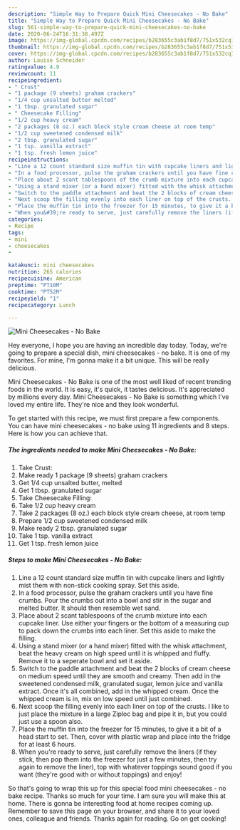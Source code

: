 ```yaml
---
description: "Simple Way to Prepare Quick Mini Cheesecakes - No Bake"
title: "Simple Way to Prepare Quick Mini Cheesecakes - No Bake"
slug: 561-simple-way-to-prepare-quick-mini-cheesecakes-no-bake
date: 2020-06-24T16:31:38.497Z
image: https://img-global.cpcdn.com/recipes/b283655c3ab1f8d7/751x532cq70/mini-cheesecakes-no-bake-recipe-main-photo.jpg
thumbnail: https://img-global.cpcdn.com/recipes/b283655c3ab1f8d7/751x532cq70/mini-cheesecakes-no-bake-recipe-main-photo.jpg
cover: https://img-global.cpcdn.com/recipes/b283655c3ab1f8d7/751x532cq70/mini-cheesecakes-no-bake-recipe-main-photo.jpg
author: Louise Schneider
ratingvalue: 4.9
reviewcount: 11
recipeingredient:
- " Crust"
- "1 package (9 sheets) graham crackers"
- "1/4 cup unsalted butter melted"
- "1 tbsp. granulated sugar"
- " Cheesecake Filling"
- "1/2 cup heavy cream"
- "2 packages (8 oz.) each block style cream cheese at room temp"
- "1/2 cup sweetened condensed milk"
- "2 tbsp. granulated sugar"
- "1 tsp. vanilla extract"
- "1 tsp. fresh lemon juice"
recipeinstructions:
- "Line a 12 count standard size muffin tin with cupcake liners and lightly mist them with non-stick cooking spray. Set this aside."
- "In a food processor, pulse the graham crackers until you have fine crumbs. Pour the crumbs out into a bowl and stir in the sugar and melted butter. It should then resemble wet sand."
- "Place about 2 scant tablespoons of the crumb mixture into each cupcake liner. Use either your fingers or the bottom of a measuring cup to pack down the crumbs into each liner. Set this aside to make the filling."
- "Using a stand mixer (or a hand mixer) fitted with the whisk attachment, beat the heavy cream on high speed until it is whipped and fluffy. Remove it to a seperate bowl and set it aside."
- "Switch to the paddle attachment and beat the 2 blocks of cream cheese on medium speed until they are smooth and creamy. Then add in the sweetened condensed milk, granulated sugar, lemon juice and vanilla extract. Once it&#39;s all combined, add in the whipped cream. Once the whipped cream is in, mix on low speed until just combined."
- "Next scoop the filling evenly into each liner on top of the crusts. I like to just place the mixture in a large Ziploc bag and pipe it in, but you could just use a spoon also."
- "Place the muffin tin into the freezer for 15 minutes, to give it a bit of a head start to set. Then, cover with plastic wrap and place into the fridge for at least 6 hours."
- "When you&#39;re ready to serve, just carefully remove the liners (if they stick, then pop them into the freezer for just a few minutes, then try again to remove the liner), top with whatever toppings sound good if you want (they&#39;re good with or without toppings) and enjoy!"
categories:
- Recipe
tags:
- mini
- cheesecakes
- 

katakunci: mini cheesecakes  
nutrition: 265 calories
recipecuisine: American
preptime: "PT10M"
cooktime: "PT52M"
recipeyield: "1"
recipecategory: Lunch

---
```



![Mini Cheesecakes - No Bake](https://img-global.cpcdn.com/recipes/b283655c3ab1f8d7/751x532cq70/mini-cheesecakes-no-bake-recipe-main-photo.jpg)

Hey everyone, I hope you are having an incredible day today. Today, we're going to prepare a special dish, mini cheesecakes - no bake. It is one of my favorites. For mine, I'm gonna make it a bit unique. This will be really delicious.

Mini Cheesecakes - No Bake is one of the most well liked of recent trending foods in the world. It is easy, it's quick, it tastes delicious. It's appreciated by millions every day. Mini Cheesecakes - No Bake is something which I've loved my entire life. They're nice and they look wonderful.




To get started with this recipe, we must first prepare a few components. You can have mini cheesecakes - no bake using 11 ingredients and 8 steps. Here is how you can achieve that.

<!--inarticleads1-->

##### The ingredients needed to make Mini Cheesecakes - No Bake:

1. Take  Crust:
1. Make ready 1 package (9 sheets) graham crackers
1. Get 1/4 cup unsalted butter, melted
1. Get 1 tbsp. granulated sugar
1. Take  Cheesecake Filling:
1. Take 1/2 cup heavy cream
1. Take 2 packages (8 oz.) each block style cream cheese, at room temp
1. Prepare 1/2 cup sweetened condensed milk
1. Make ready 2 tbsp. granulated sugar
1. Take 1 tsp. vanilla extract
1. Get 1 tsp. fresh lemon juice




<!--inarticleads2-->

##### Steps to make Mini Cheesecakes - No Bake:

1. Line a 12 count standard size muffin tin with cupcake liners and lightly mist them with non-stick cooking spray. Set this aside.
1. In a food processor, pulse the graham crackers until you have fine crumbs. Pour the crumbs out into a bowl and stir in the sugar and melted butter. It should then resemble wet sand.
1. Place about 2 scant tablespoons of the crumb mixture into each cupcake liner. Use either your fingers or the bottom of a measuring cup to pack down the crumbs into each liner. Set this aside to make the filling.
1. Using a stand mixer (or a hand mixer) fitted with the whisk attachment, beat the heavy cream on high speed until it is whipped and fluffy. Remove it to a seperate bowl and set it aside.
1. Switch to the paddle attachment and beat the 2 blocks of cream cheese on medium speed until they are smooth and creamy. Then add in the sweetened condensed milk, granulated sugar, lemon juice and vanilla extract. Once it&#39;s all combined, add in the whipped cream. Once the whipped cream is in, mix on low speed until just combined.
1. Next scoop the filling evenly into each liner on top of the crusts. I like to just place the mixture in a large Ziploc bag and pipe it in, but you could just use a spoon also.
1. Place the muffin tin into the freezer for 15 minutes, to give it a bit of a head start to set. Then, cover with plastic wrap and place into the fridge for at least 6 hours.
1. When you&#39;re ready to serve, just carefully remove the liners (if they stick, then pop them into the freezer for just a few minutes, then try again to remove the liner), top with whatever toppings sound good if you want (they&#39;re good with or without toppings) and enjoy!




So that's going to wrap this up for this special food mini cheesecakes - no bake recipe. Thanks so much for your time. I am sure you will make this at home. There is gonna be interesting food at home recipes coming up. Remember to save this page on your browser, and share it to your loved ones, colleague and friends. Thanks again for reading. Go on get cooking!
